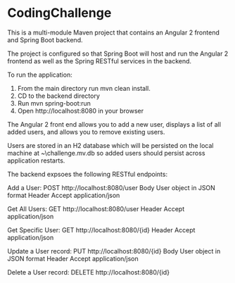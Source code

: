 # CodingChallenge

This is a multi-module Maven project that contains an Angular 2 frontend and Spring Boot backend.

The project is configured so that Spring Boot will host and run the Angular 2 frontend as well as the Spring RESTful services in the backend.

To run the application:

1. From the main directory run mvn clean install.
2. CD to the backend directory
3. Run mvn spring-boot:run
4. Open http://localhost:8080 in your browser

The Angular 2 front end allows you to add a new user, displays a list of all added users, and allows you to remove existing users.

Users are stored in an H2 database which will be persisted on the local machine at ~\challenge.mv.db so added users should persist across application restarts.

The backend expsoes the following RESTful endpoints:

Add a User:
POST http://localhost:8080/user
Body User object in JSON format
Header Accept application/json

Get All Users:
GET http://localhost:8080/user
Header Accept application/json

Get Specific User:
GET http://localhost:8080/{id}
Header Accept application/json

Update a User record:
PUT http://localhost:8080/{id}
Body User object in JSON format
Header Accept application/json

Delete a User record:
DELETE http://localhost:8080/{id}


